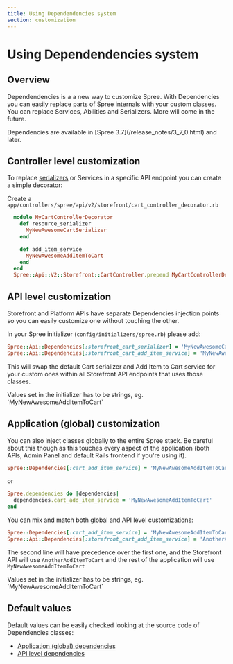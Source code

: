 ```yaml
---
title: Using Dependendencies system
section: customization
---
```


# Using Dependendencies system

## Overview

Dependendencies is a a new way to customize Spree. With Dependencies you can easily replace parts of Spree internals with your custom classes. You can replace Services, Abilities and Serializers. More will come in the future.

<alert kind="warning">
  Dependencies are available in [Spree 3.7](/release_notes/3_7_0.html) and later.
</alert>

## Controller level customization

To replace [serializers](https://github.com/Netflix/fast_jsonapi) or Services in a specific API endpoint you can create a simple decorator:

Create a `app/controllers/spree/api/v2/storefront/cart_controller_decorator.rb`
```ruby
  module MyCartControllerDecorator
    def resource_serializer
      MyNewAwesomeCartSerializer
    end

    def add_item_service
      MyNewAwesomeAddItemToCart
    end
  end
  Spree::Api::V2::Storefront::CartController.prepend MyCartControllerDecorator
```

## API level customization

Storefront and Platform APIs have separate Dependencies injection points so you can easily customize one without touching the other.

In your Spree initializer (`config/initializers/spree.rb`) please add:

```ruby
Spree::Api::Dependencies[:storefront_cart_serializer] = 'MyNewAwesomeCartSerializer'
Spree::Api::Dependencies[:storefront_cart_add_item_service] = 'MyNewAwesomeAddItemToCart'
```

This will swap the default Cart serializer and Add Item to Cart service for your custom ones within all Storefront API endpoints that uses those classes.

<alert kind="warning">
  Values set in the initializer has to be strings, eg. `MyNewAwesomeAddItemToCart`
</alert>

## Application (global) customization

You can also inject classes globally to the entire Spree stack. Be careful about this though as this touches every aspect of the application (both APIs, Admin Panel and default Rails frontend if you're using it).

```ruby
Spree::Dependencies[:cart_add_item_service] = 'MyNewAwesomeAddItemToCart'
```

or

```ruby
Spree.dependencies do |dependencies|
  dependencies.cart_add_item_service = 'MyNewAwesomeAddItemToCart'
end
```

You can mix and match both global and API level customizations:

```ruby
Spree::Dependencies[:cart_add_item_service] = 'MyNewAwesomeAddItemToCart'
Spree::Api::Dependencies[:storefront_cart_add_item_service] = 'AnotherAddItemToCart'
```

The second line will have precedence over the first one, and the Storefront API will use `AnotherAddItemToCart` and the rest of the application will use `MyNewAwesomeAddItemToCart`

<alert kind="warning">
  Values set in the initializer has to be strings, eg. `MyNewAwesomeAddItemToCart`
</alert>

## Default values

Default values can be easily checked looking at the source code of Dependencies classes:

- [Application (global) dependencies](https://github.com/spree/spree/blob/master/core/app/models/spree/app_dependencies.rb)
- [API level dependencies](https://github.com/spree/spree/blob/master/api/app/models/spree/api_dependencies.rb)
